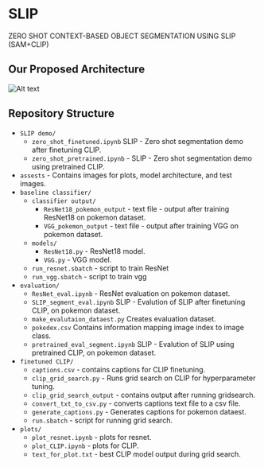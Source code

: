# SLIP
ZERO SHOT CONTEXT-BASED OBJECT SEGMENTATION USING SLIP (SAM+CLIP)

## Our Proposed Architecture

![Alt text](arch.png)

## Repository Structure

- `SLIP demo/`
  - `zero_shot_finetuned.ipynb` SLIP - Zero shot segmentation demo after finetuning CLIP.
  - `zero_shot_pretrained.ipynb` - SLIP - Zero shot segmentation demo using pretrained CLIP.
- `assests` - Contains images for plots, model architecture, and test images.
- `baseline classifier/`
  - `classifier output/`
    - `ResNet18_pokemon_output` - text file - output after training ResNet18 on pokemon dataset.
    - `VGG_pokemon_output` - text file - output after training VGG on pokemon dataset.
  - `models/`
    - `ResNet18.py` - ResNet18 model.
     - `VGG.py` - VGG model.
   - `run_resnet.sbatch` - script to train ResNet
   - `run_vgg.sbatch` - script to train vgg
- `evaluation/`
  - `ResNet_eval.ipynb` - ResNet evaluation on pokemon dataset.
  - `SLIP_segment_eval.ipynb` SLIP - Evalution of SLIP after finetuning CLIP, on pokemon dataset.
  - `make_evalutaion_dataest.py` Creates evaluation dataset.
  - `pokedex.csv` Contains information mapping image index to image class.
  - `pretrained_eval_segment.ipynb` SLIP - Evalution of SLIP using pretrained CLIP, on pokemon dataset.
- `finetuned CLIP/`
  - `captions.csv` - contains captions for CLIP finetuning. 
  - `clip_grid_search.py` - Runs grid search on CLIP for hyperparameter tuning.
  - `clip_grid_search_output` - contains output after running gridsearch.
  - `convert_txt_to_csv.py` - converts captions text file to a csv file.
  - `generate_captions.py` - Generates captions for pokemon dataest.
  - `run.sbatch` - script for running grid search.
- `plots/`
  - `plot_resnet.ipynb` - plots for resnet.
  - `plot_CLIP.ipynb` - plots for CLIP.
  - `text_for_plot.txt` - best CLIP model output during grid search.
